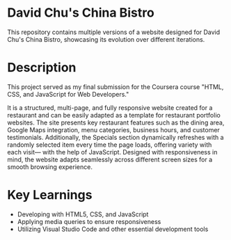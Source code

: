 # David Chu's China Bistro
This repository contains multiple versions of a website designed for David Chu's China Bistro, showcasing its evolution over different iterations.

# Description
This project served as my final submission for the Coursera course "HTML, CSS, and JavaScript for Web Developers." 

It is a structured, multi-page, and fully responsive website created for a restaurant and can be easily adapted as a template for restaurant portfolio websites.
The site presents key restaurant features such as the dining area, Google Maps integration, menu categories, business hours, and customer testimonials. Additionally, the Specials section dynamically refreshes with a randomly selected item every time the page loads, offering variety with each visit— with the help of JavaScript.
Designed with responsiveness in mind, the website adapts seamlessly across different screen sizes for a smooth browsing experience.

# Key Learnings
- Developing with HTML5, CSS, and JavaScript
- Applying media queries to ensure responsiveness
- Utilizing Visual Studio Code and other essential development tools
